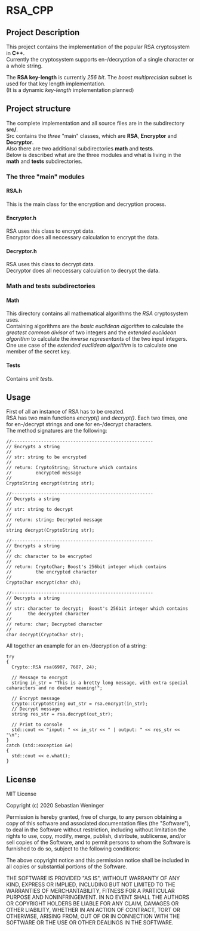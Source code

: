 # RSA_CPP

## Project Description
This project contains the implementation of the popular RSA cryptosystem in **C++**.  
Currently the cryptosystem supports en-/decryption of a single character or a whole string.  
  
The **RSA key-length** is currently *256 bit*. The *boost multiprecision* subset is used for that key length implementation.  
(It is a dynamic *key-length* implementation planned)

## Project structure
The complete implementation and all source files are in the subdirectory **src/**.  
Src contains the *three* "main" classes, which are **RSA**, **Encryptor** and **Decryptor**.  
Also there are two additional subdirectories **math** and **tests**.  
Below is described what are the three modules and what is living in the **math** and **tests** subdirectories.

### The three "main" modules
#### RSA.h
This is the main class for the encryption and decryption process.
#### Encryptor.h
RSA uses this class to encrypt data.   
Encryptor does all neccessary calculation to encrypt the data.
#### Decryptor.h
RSA uses this class to decrypt data.  
Decryptor does all neccessary calculation to decrypt the data.  

### Math and tests subdirectories
#### Math
This directory contains all mathematical algorithms the *RSA* cryptosystem uses.  
Containing algorithms are the *basic euclidean algorithm* to calculate the *greatest common divisor* of two integers and the *extended euclidean algorithm* to calculate the *inverse representants* of the two input integers. One use case of the *extended euclidean algorithm* is to calculate one member of the secret key.
#### Tests
Contains *unit tests*.

## Usage
First of all an instance of RSA has to be created.  
RSA has two main functions *encrypt()* and *decrypt()*. Each two times, one for en-/decrypt strings and one for en-/decrypt characters.  
The method signatures are the following:  
```
//-----------------------------------------------------
// Encrypts a string
//
// str: string to be encrypted
//
// return: CryptoString; Structure which contains
//         encrypted message
//
CryptoString encrypt(string str);

//-----------------------------------------------------
// Decrypts a string
//
// str: string to decrypt
//
// return: string; Decrypted message
//
string decrypt(CryptoString str);

//-----------------------------------------------------
// Encrypts a string
//
// ch: character to be encrypted
//
// return: CryptoChar; Boost's 256bit integer which contains
//         the encrypted character
//
CryptoChar encrypt(char ch);

//-----------------------------------------------------
// Decrypts a string
//
// str: character to decrypt;  Boost's 256bit integer which contains
//      the decrypted character
//
// return: char; Decrypted character
//
char decrypt(CryptoChar str);
```
All together an example for an en-/decryption of a string:
```
try
{
  Crypto::RSA rsa(6907, 7687, 24);

  // Message to encrypt
  string in_str = "This is a bretty long message, with extra special caharacters and no deeber meaning!";

  // Encrypt message
  Crypto::CryptoString out_str = rsa.encrypt(in_str);
  // Decrypt message
  string res_str = rsa.decrypt(out_str);

  // Print to console
  std::cout << "input: " << in_str << " | output: " << res_str << "\n";
}
catch (std::exception &e)
{
  std::cout << e.what();
}
```

## License
MIT License

Copyright (c) 2020 Sebastian Weninger

Permission is hereby granted, free of charge, to any person obtaining a copy
of this software and associated documentation files (the "Software"), to deal
in the Software without restriction, including without limitation the rights
to use, copy, modify, merge, publish, distribute, sublicense, and/or sell
copies of the Software, and to permit persons to whom the Software is
furnished to do so, subject to the following conditions:

The above copyright notice and this permission notice shall be included in all
copies or substantial portions of the Software.

THE SOFTWARE IS PROVIDED "AS IS", WITHOUT WARRANTY OF ANY KIND, EXPRESS OR
IMPLIED, INCLUDING BUT NOT LIMITED TO THE WARRANTIES OF MERCHANTABILITY,
FITNESS FOR A PARTICULAR PURPOSE AND NONINFRINGEMENT. IN NO EVENT SHALL THE
AUTHORS OR COPYRIGHT HOLDERS BE LIABLE FOR ANY CLAIM, DAMAGES OR OTHER
LIABILITY, WHETHER IN AN ACTION OF CONTRACT, TORT OR OTHERWISE, ARISING FROM,
OUT OF OR IN CONNECTION WITH THE SOFTWARE OR THE USE OR OTHER DEALINGS IN THE
SOFTWARE.
